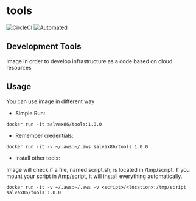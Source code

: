 tools
===

[![CircleCI](https://img.shields.io/circleci/project/github/vrain181/tools/master.svg?style=plastic)](https://circleci.com/gh/vrain181/tools/tree/master)
[![Automated](https://img.shields.io/docker/automated/salvax86/tools.svg?style=plastic)](https://cloud.docker.com/repository/docker/salvax86/tools)

Development Tools
---

Image in order to develop infrastructure as a code based on cloud resources


Usage
---

You can use image in different way

* Simple Run:

```
docker run -it salvax86/tools:1.0.0
```

* Remember credentials:

```
docker run -it -v ~/.aws:~/.aws salvax86/tools:1.0.0
```

* Install other tools:

Image will check if a file, named script.sh, is located in /tmp/script. If you mount your script in /tmp/script, it will
install everything automatically. 

```
docker run -it -v ~/.aws:~/.aws -v <script>/<location>:/tmp/script salvax86/tools:1.0.0
```
